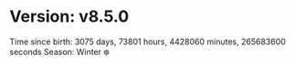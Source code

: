 # Version: v8.5.0
Time since birth: 3075 days, 73801 hours, 4428060 minutes, 265683600 seconds
Season: Winter ❄️
